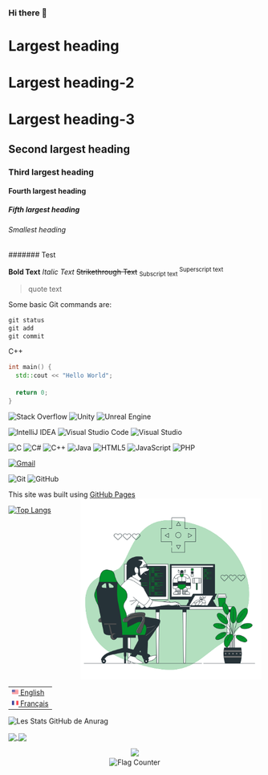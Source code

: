 ### Hi there 👋

<!--
**BOULANGER-Charles-Antoine/BOULANGER-Charles-Antoine** is a ✨ _special_ ✨ repository because its `README.md` (this file) appears on your GitHub profile.

Here are some ideas to get you started:

- 🔭 I’m currently working on ...
- 🌱 I’m currently learning ...
- 👯 I’m looking to collaborate on ...
- 🤔 I’m looking for help with ...
- 💬 Ask me about ...
- 📫 How to reach me: ...
- 😄 Pronouns: ...
- ⚡ Fun fact: ...
-->

# Largest heading
# Largest heading-2
# Largest heading-3
## Second largest heading
### Third largest heading
#### Fourth largest heading
##### Fifth largest heading
###### Smallest heading
####### Test

**Bold Text**
*Italic Text*
~~Strikethrough Text~~
<sub> Subscript text </sub>
<sup> Superscript text </sup>
> quote text

Some basic Git commands are:
```
git status
git add
git commit
```
C++
```C++
int main() {
  std::cout << "Hello World";
  
  return 0;
}
```

![Stack Overflow](https://img.shields.io/badge/-Stackoverflow-FE7A16?&style=plastic&logo=stack-overflow&logoColor=white)
![Unity](https://img.shields.io/badge/unity-%23000000.svg?style=for-the-badge&logo=unity&logoColor=white)
![Unreal Engine](https://img.shields.io/badge/unrealengine-%23313131.svg?style=for-the-badge&logo=unrealengine&logoColor=white)

![IntelliJ IDEA](https://img.shields.io/badge/IntelliJIDEA-000000.svg?style=for-the-badge&logo=intellij-idea&logoColor=white)
![Visual Studio Code](https://img.shields.io/badge/Visual%20Studio%20Code-0078d7.svg?style=for-the-badge&logo=visual-studio-code&logoColor=white)
![Visual Studio](https://img.shields.io/badge/Visual%20Studio-5C2D91.svg?style=for-the-badge&logo=visual-studio&logoColor=white)

![C](https://img.shields.io/badge/c-%2300599C.svg?style=for-the-badge&logo=c&logoColor=white)
![C#](https://img.shields.io/badge/c%23-%23239120.svg?style=for-the-badge&logo=c-sharp&logoColor=white)
![C++](https://img.shields.io/badge/c++-%2300599C.svg?style=for-the-badge&logo=c%2B%2B&logoColor=white)
![Java](https://img.shields.io/badge/java-%23ED8B00.svg?style=for-the-badge&logo=java&logoColor=white)
![HTML5](https://img.shields.io/badge/html5-%23E34F26.svg?style=for-the-badge&logo=html5&logoColor=white)
![JavaScript](https://img.shields.io/badge/javascript-%23323330.svg?style=for-the-badge&logo=javascript&logoColor=%23F7DF1E)
![PHP](https://img.shields.io/badge/php-%23777BB4.svg?style=for-the-badge&logo=php&logoColor=white)

[![Gmail](https://img.shields.io/badge/Gmail-D14836?style=for-the-badge&logo=gmail&logoColor=white)](mailto:charlesantoine.boulanger@gmail.com?subject=[GitHub])

![Git](https://img.shields.io/badge/git-%23F05033.svg?style=for-the-badge&logo=git&logoColor=white)
![GitHub](https://img.shields.io/badge/github-%23121011.svg?style=for-the-badge&logo=github&logoColor=white)

This site was built using [GitHub Pages](https://pages.github.com/)
<img align="right" alt="GIF" src="Images/Gif_GameDev.gif" width="360px"/>

<table align="right">
 <tr><td><a href="README.md"><img src="Images/us_flag.png" height="13"> English</a></td></tr>
 <tr><td><a href="README_fr.md"><img src="Images/fr_flag.png" height="13"> Français</a></td></tr>
</table>

[![Top Langs](https://github-readme-stats.vercel.app/api/top-langs/?username=BOULANGER-Charles-Antoine&theme=discord_old_blurple)](https://github.com/anuraghazra/github-readme-stats)
![Les Stats GitHub de Anurag](https://github-readme-stats.vercel.app/api?username=BOULANGER-Charles-Antoine&count_private=true&show_icons=true&theme=discord_old_blurple)

<a href="https://github.com/BOULANGER-Charles-Antoine/github-readme-stats">
  <img align="center" src="https://github-readme-stats.vercel.app/api/pin/?username=BOULANGER-Charles-Antoine&repo=github-readme-stats&theme=discord_old_blurple&show_owner=true" />
</a>
<a href="https://github.com/BOULANGER-Charles-Antoine/convoychat">
  <img align="center" src="https://github-readme-stats.vercel.app/api/pin/?username=BOULANGER-Charles-Antoine&repo=OpenClassroomCours&theme=discord_old_blurple&show_owner=true" />
</a>

<p align="center">
  <img src="https://github-profile-trophy.vercel.app/?username=BOULANGER-Charles-Antoine&theme=discord&margin-w=30">
  </br>
  <img src="https://s11.flagcounter.com/count2/k1vv/bg_DBDBDB/txt_000000/border_000000/columns_8/maxflags_32/viewers_0/labels_1/pageviews_1/flags_0/percent_1/" alt="Flag Counter" border="0">
</p>




